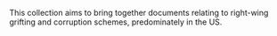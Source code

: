This collection aims to bring together documents relating to right-wing grifting and corruption schemes, predominately in the US.
